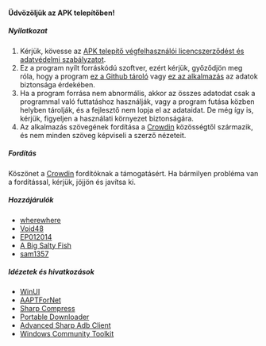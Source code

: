 #### Üdvözöljük az APK telepítőben!

##### Nyilatkozat
1. Kérjük, kövesse az [APK telepítő végfelhasználói licencszerződést és adatvédelmi szabályzatot](https://github.com/Paving-Base/APK-Installer/blob/main/Privacy.md).
2. Ez a program nyílt forráskódú szoftver, ezért kérjük, győződjön meg róla, hogy a program [ez a Github tároló](https://github.com/Paving-Base/APK-Installer) vagy [ez az alkalmazás](https://apps.microsoft.com/store/detail/9P2JFQ43FPPG) az adatok biztonsága érdekében.
3. Ha a program forrása nem abnormális, akkor az összes adatodat csak a programmal való futtatáshoz használják, vagy a program futása közben helyben tárolják, és a fejlesztő nem lopja el az adataidat. De még így is, kérjük, figyeljen a használati környezet biztonságára.
4. Az alkalmazás szövegének fordítása a [Crowdin](https://crowdin.com/project/APKInstaller "Crowdin") közösségtől származik, és nem minden szöveg képviseli a szerző nézeteit.

##### Fordítás
Köszönet a [Crowdin](https://crowdin.com/project/APKInstaller "Crowdin") fordítóknak a támogatásért. Ha bármilyen probléma van a fordítással, kérjük, jöjjön és javítsa ki.

##### Hozzájárulók
- [wherewhere](https://github.com/wherewhere)
- [Void48](https://github.com/Void48)
- [EP012014](https://github.com/EP012014)
- [A Big Salty Fish](https://github.com/bigsaltyfishes)
- [sam1357](https://github.com/sam1357)

##### Idézetek és hivatkozások
- [WinUI](https://github.com/microsoft/microsoft-ui-xaml "WinUI")
- [AAPTForNet](https://github.com/canheo136/QuickLook.Plugin.ApkViewer "AAPTForNet")
- [Sharp Compress](https://github.com/adamhathcock/sharpcompress "Sharp Compress")
- [Portable Downloader](https://github.com/madnik7/PortableDownloader "Portable Downloader")
- [Advanced Sharp Adb Client](https://github.com/yungd1plomat/AdvancedSharpAdbClient "Advanced Sharp Adb Client")
- [Windows Community Toolkit](https://github.com/CommunityToolkit/WindowsCommunityToolkit "Windows Community Toolkit")